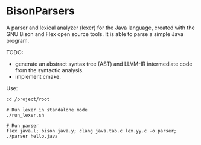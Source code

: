 # BisonParsers
A parser and lexical analyzer (lexer) for the Java language, created with the GNU Bison and Flex open source tools. It is able to parse a simple Java program.

TODO: 
- generate an abstract syntax tree (AST) and LLVM-IR intermediate code from the syntactic analysis.
- implement cmake.

Use:
```
cd /project/root

# Run lexer in standalone mode
./run_lexer.sh

# Run parser
flex java.l; bison java.y; clang java.tab.c lex.yy.c -o parser; ./parser hello.java

```